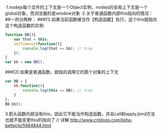 ·1.nodejs每个文件的上下文是一个Object实例，nodejs的全局上下文是一个global对象，而浏览器的是window对象
·2.关于普通函数内部this指向的情况：
##一共分两种：
###(1).如果当前函数被当作【构造函数】执行，这个this就指向这个构造函数的实例
```javascript
function BB(){
    var that = this;
    setTimeout(function(){
        console.log(that == bb); // true
    });
}
var bb = new BB();
```

###(2).如果是普通函数，就指向调用它的那个对象的上下文
```javascript
var BB = {
    bb:function(){
        console.log(this == BB); // true
    }
};
BB.bb();
```
3.箭头函数内部没有this，因此它不能当作构造函数，并且call和apply,bind方法也就不能变更this的指向了
// 详解 http://www.cnblogs.com/lisha-better/p/5684844.html